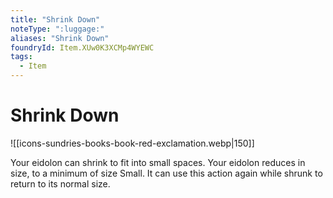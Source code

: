 ```yaml
---
title: "Shrink Down"
noteType: ":luggage:"
aliases: "Shrink Down"
foundryId: Item.XUw0K3XCMp4WYEWC
tags:
  - Item
---
```


# Shrink Down
![[icons-sundries-books-book-red-exclamation.webp|150]]

Your eidolon can shrink to fit into small spaces. Your eidolon reduces in size, to a minimum of size Small. It can use this action again while shrunk to return to its normal size.
